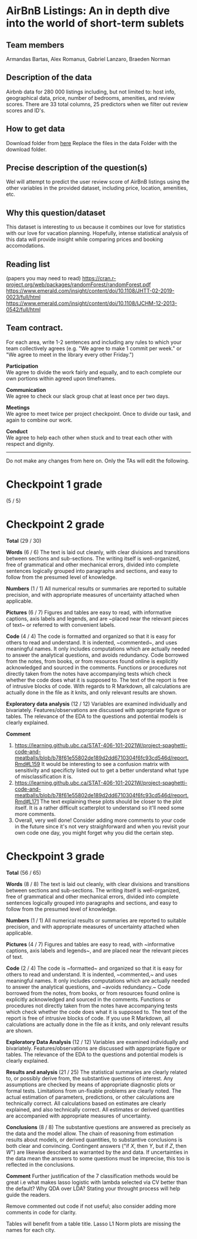 # AirBnB Listings: An in depth dive into the world of short-term sublets

## Team members
Armandas Bartas, Alex Romanus, Gabriel Lanzaro, Braeden Norman

## Description of the data 

Airbnb data for 280 000 listings including, but not limited to: host info, geographical data, price, number of bedrooms, amenities, and review scores. There are 33 total columns, 25 predictors when we filter out review scores and ID's.

## How to get data

Download folder from [here](https://drive.google.com/drive/folders/1s12BdUMhuM4MeUU5rPIP-T3ydkJ0SyAn?usp=sharing)
Replace the files in the data Folder with the download folder.

## Precise description of the question(s)

Wel will attempt to predict the user review score of AirBnB listings using the other variables in the provided dataset, including price, location, amenities, etc. 

## Why this question/dataset

This dataset is interesting to us because it combines our love for statistics with our love for vacation planning. Hopefully, intense statistical analysis of this data will provide insight while comparing prices and booking accomodations. 

## Reading list 

(papers you may need to read)
https://cran.r-project.org/web/packages/randomForest/randomForest.pdf
https://www.emerald.com/insight/content/doi/10.1108/JHTT-02-2019-0023/full/html
https://www.emerald.com/insight/content/doi/10.1108/IJCHM-12-2013-0542/full/html

## Team contract. 

For each area, write 1-2 sentences and including any rules to which your team collectively agrees (e.g. "We agree to make 1 commit per week." or "We agree to meet in the library every other Friday.")

**Participation**  
We agree to divide the work fairly and equally, and to each complete our own portions within agreed upon timeframes. 

**Communication**  
We agree to check our slack group chat at least once per two days.

**Meetings**  
We agree to meet twice per project checkpoint. Once to divide our task, and again to combine our work.

**Conduct**  
We agree to help each other when stuck and to treat each other with respect and dignity. 

***
Do not make any changes from here on. Only the TAs will edit the following.


# Checkpoint 1 grade

(5 / 5)



# Checkpoint 2 grade

__Total__ (29 / 30)

__Words__ (6 / 6) The text is laid out cleanly, with clear divisions
and transitions between sections and sub-sections. The writing itself
is well-organized, free of grammatical and other mechanical errors,
divided into complete sentences logically grouped into paragraphs and
sections, and easy to follow from the presumed level of knowledge. 

__Numbers__ (1 / 1) All numerical results or summaries are reported to
suitable precision, and with appropriate measures of uncertainty
attached when applicable. 

__Pictures__ (6 / 7) Figures and tables are easy to read, with
informative captions, axis labels and legends, and are ~placed near the
relevant pieces of text~ or referred to with convenient labels.

__Code__ (4 / 4) The code is formatted and organized so that it is easy
for others to read and understand. It is indented, ~commented~, and uses
meaningful names. It only includes computations which are actually
needed to answer the analytical questions, and avoids redundancy. Code
borrowed from the notes, from books, or from resources found online is
explicitly acknowledged and sourced in the comments. Functions or
procedures not directly taken from the notes have accompanying tests
which check whether the code does what it is supposed to. The text of
the report is free of intrusive blocks of code. With regards to R Markdown,
all calculations are actually done in the file as it knits, and only
relevant results are shown.

__Exploratory data analysis__ (12 / 12) Variables are examined individually and
bivariately. Features/observations are discussed with appropriate
figure or tables. The relevance of the EDA to the questions and
potential models is clearly explained.

__Comment__
1. https://learning.github.ubc.ca/STAT-406-101-2021W/project-spaghetti-code-and-meatballs/blob/b78f61e55802de189d2dd6710304f6fc93cd546d/report.Rmd#L159 It would be interesting to see a confusion matrix with sensitivity and specificty listed out to get a better understand what type of misclassification it is. 
2. https://learning.github.ubc.ca/STAT-406-101-2021W/project-spaghetti-code-and-meatballs/blob/b78f61e55802de189d2dd6710304f6fc93cd546d/report.Rmd#L171 The text explaining these plots should be closer to the plot itself. It is a rather difficult scatterplot to understand so it'll need some more comments. 
3. Overall, very well done! Consider adding more comments to your code in the future since it's not very straighforward and when you revisit your own code one day, you might forget why you did the certain step.



# Checkpoint 3 grade

__Total__ (56 / 65)

__Words__ (8 / 8) The text is laid out cleanly, with clear divisions and
transitions between sections and sub-sections.  The writing itself is
well-organized, free of grammatical and other mechanical errors, divided into
complete sentences logically grouped into paragraphs and sections, and easy to
follow from the presumed level of knowledge.

__Numbers__ (1 / 1) All numerical results or summaries are reported to
suitable precision, and with appropriate measures of uncertainty attached when
applicable.

__Pictures__ (4 / 7) Figures and tables are easy to read, with ~informative
captions, axis labels and legends~, and are placed near the relevant pieces of
text.

__Code__ (2 / 4) The code is ~formatted~ and organized so that it is easy
for others to read and understand.  It is indented, ~commented,~ and uses
meaningful names.  It only includes computations which are actually needed to
answer the analytical questions, and ~avoids redundancy.~  Code borrowed from the
notes, from books, or from resources found online is explicitly acknowledged
and sourced in the comments.  Functions or procedures not directly taken from
the notes have accompanying tests which check whether the code does what it is
supposed to. The text of the report is free of intrusive blocks of code.  If
you use R Markdown, all calculations are actually done in the file as it knits,
and only relevant results are shown. 

__Exploratory Data Analysis__ (12 / 12) Variables are examined individually and
bivariately. Features/observations are discussed with appropriate
figure or tables. The relevance of the EDA to the questions and
potential models is clearly explained.

__Results and analysis__ (21 / 25) The statistical summaries
are clearly related to, or possibly derive from, the substantive questions of interest.  Any
assumptions are checked by means of appropriate diagnostic plots or
formal tests. Limitations from un-fixable problems are
clearly noted. The actual estimation
of parameters, predictions, or other calculations are technically correct.  All calculations
based on estimates are clearly explained, and also technically correct.  All
estimates or derived quantities are accompanied with appropriate measures of
uncertainty. 

__Conclusions__ (8 / 8) The substantive questions are answered as
precisely as the data and the model allow.  The chain of reasoning from
estimation results about models, or derived quantities, to substantive
conclusions is both clear and convincing.  Contingent answers ("if $X$, then
$Y$, but if $Z$, then $W$") are likewise described as warranted by the
and data.  If uncertainties in the data mean the answers to some
questions must be imprecise, this too is reflected in the conclusions.

__Comment__
Further justification of the 7 classification methods would be great i.e what makes lasso logistic with lambda selected via CV better than the default? Why QDA over LDA? Stating your throught process will help guide the readers. 

Remove commented out code if not useful; also consider adding more comments in code for clarity. 

Tables will benefit from a table title. Lasso L1 Norm plots are missing the names for each city.
